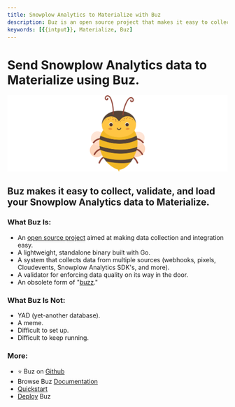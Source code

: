 ```yaml
---
title: Snowplow Analytics to Materialize with Buz
description: Buz is an open source project that makes it easy to collect, validate, and load Snowplow Analytics data to Materialize.
keywords: [{{intput}}, Materialize, Buz]
---
```


# Send Snowplow Analytics data to Materialize using Buz.

![buzz](../../../static/img/buzz.png)


## Buz makes it easy to collect, validate, and load your Snowplow Analytics data to Materialize.


### What Buz Is:

- An [open source project](https://github.com/silverton-io/buz) aimed at making data collection and integration easy.
- A lightweight, standalone binary built with Go.
- A system that collects data from multiple sources (webhooks, pixels, Cloudevents, Snowplow Analytics SDK's, and more).
- A validator for enforcing data quality on its way in the door.
- An obsolete form of "[buzz](https://www.merriam-webster.com/dictionary/buzz)."


### What Buz Is Not:

- YAD (yet-another database).
- A meme.
- Difficult to set up.
- Difficult to keep running.


### More:
- ⭐ Buz on [Github](https://github.com/silverton-io/buz)
- Browse Buz [Documentation](/)
- [Quickstart](/examples/quickstart)
- [Deploy](category/deploying-buz) Buz
